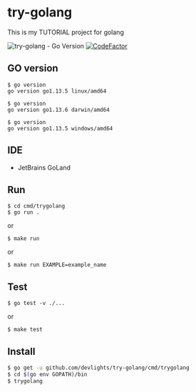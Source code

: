 # try-golang
This is my TUTORIAL project for golang

![try-golang - Go Version](https://img.shields.io/badge/go-1.13-blue.svg)
[![CodeFactor](https://www.codefactor.io/repository/github/devlights/try-golang/badge)](https://www.codefactor.io/repository/github/devlights/try-golang)

## GO version

```shell script
$ go version
go version go1.13.5 linux/amd64
```

```shell script
$ go version
go version go1.13.6 darwin/amd64
```

```shell script
$ go version
go version go1.13.5 windows/amd64
```

## IDE

- JetBrains GoLand

## Run

```shell script
$ cd cmd/trygolang
$ go run .
```

or 

```shell script
$ make run
```

or

```shell script
$ make run EXAMPLE=example_name
```

## Test

```shell script
$ go test -v ./...
```

or

```shell script
$ make test
```

## Install

```sh
$ go get -u github.com/devlights/try-golang/cmd/trygolang
$ cd $(go env GOPATH)/bin
$ trygolang
```
